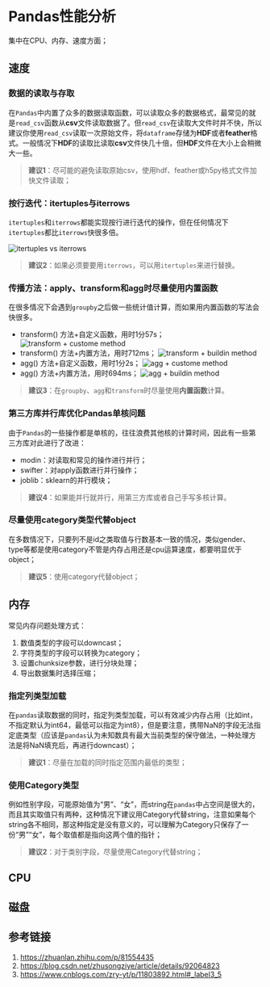 # Pandas性能分析

集中在CPU、内存、速度方面；

## 速度

### 数据的读取与存取

在`Pandas`中内置了众多的数据读取函数，可以读取众多的数据格式，最常见的就是`read_csv`函数从**csv**文件读取数据了。但`read_csv`在读取大文件时并不快，所以建议你使用`read_csv`读取一次原始文件，将`dataframe`存储为**HDF**或者**feather**格式。一般情况下**HDF**的读取比读取**csv**文件快几十倍，但**HDF**文件在大小上会稍微大一些。

> **建议1**：尽可能的避免读取原始csv，使用hdf、feather或h5py格式文件加快文件读取；

### 按行迭代：itertuples与iterrows

`itertuples`和`iterrows`都能实现按行进行迭代的操作，但在任何情况下`itertuples`都比`iterrows`快很多倍。

![itertuples vs iterrows](https://www.zhihu.com/equation?tex=%5Cbegin%7Barray%7D%5Bb%5D%7B%7Cc%7Cc%7C%7D++%5Chline%E8%A1%A8%E6%A0%BC%E8%A1%8C%E6%95%B0+%261K%E8%A1%8C%26+10K%E8%A1%8C%26100K%E8%A1%8C%261000K%E8%A1%8C%5C%5C++%5Chline+iterrows%E6%80%BB%E7%94%A8%E6%97%B6+%26+58ms%26361ms%263.06s%2630.3s%5C%5C+%5Chline+itertuples%E6%80%BB%E7%94%A8%E6%97%B6+%26+8ms%2617ms%2658ms%26577ms%5C%5C+%5Chline++%5Cend%7Barray%7D%5C%5C)

> **建议2**：如果必须要要用`iterrows`，可以用`itertuples`来进行替换。

### 传播方法：apply、transform和agg时尽量使用内置函数

在很多情况下会遇到`groupby`之后做一些统计值计算，而如果用内置函数的写法会快很多。

- transform() 方法+自定义函数，用时1分57s；
![transform + custome method](https://pic1.zhimg.com/80/v2-f5904ee81b339402f75b7a3753f4100c_hd.jpg)
- transform() 方法+内置方法，用时712ms；
![transform + buildin method](https://pic1.zhimg.com/80/v2-e610e7d4df872cc6a45cdad8683fc03c_hd.jpg)
- agg() 方法+自定义函数，用时1分2s；
![agg + custome method](https://pic1.zhimg.com/80/v2-3a0cea2593791d3862d494a169b1983c_hd.jpg)
- agg() 方法+内置方法，用时694ms；
![agg + buildin method](https://pic4.zhimg.com/80/v2-b45b306e229a97a74544537c2257b7c3_hd.jpg)

> **建议3**：在`groupby`、`agg`和`transform`时尽量使用**内置函数**计算。

### 第三方库并行库优化Pandas单核问题

由于`Pandas`的一些操作都是单核的，往往浪费其他核的计算时间，因此有一些第三方库对此进行了改进：

- modin：对读取和常见的操作进行并行；
- swifter：对apply函数进行并行操作；
- joblib：sklearn的并行模块；

> **建议4**：如果能并行就并行，用第三方库或者自己手写多核计算。

### 尽量使用category类型代替object

在多数情况下，只要列不是id之类取值与行数基本一致的情况，类似gender、type等都是使用category不管是内存占用还是cpu运算速度，都要明显优于object；

> **建议5**：使用category代替object；

## 内存

常见内存问题处理方式：
1. 数值类型的字段可以downcast；
2. 字符类型的字段可以转换为category；
3. 设置chunksize参数，进行分块处理；
4. 导出数据集时选择压缩；

### 指定列类型加载

在`pandas`读取数据的同时，指定列类型加载，可以有效减少内存占用（比如int，不指定默认为int64，最低可以指定为int8），但是要注意，携带NaN的字段无法指定底类型（应该是`pandas`认为未知数具有最大当前类型的保守做法，一种处理方法是将NaN填充后，再进行downcast）；

> **建议1**：尽量在加载的同时指定范围内最低的类型；

### 使用Category类型

例如性别字段，可能原始值为“男”、“女”，而string在`pandas`中占空间是很大的，而且其实取值只有两种，这种情况下建议用Category代替string，注意如果每个string各不相同，那这种指定是没有意义的，可以理解为Category只保存了一份“男”“女”，每个取值都是指向这两个值的指针；

> **建议2**：对于类别字段，尽量使用Category代替string；

## CPU

## 磁盘

## 参考链接

1. https://zhuanlan.zhihu.com/p/81554435
2. https://blog.csdn.net/zhusongziye/article/details/92064823
3. https://www.cnblogs.com/zry-yt/p/11803892.html#_label3_5
